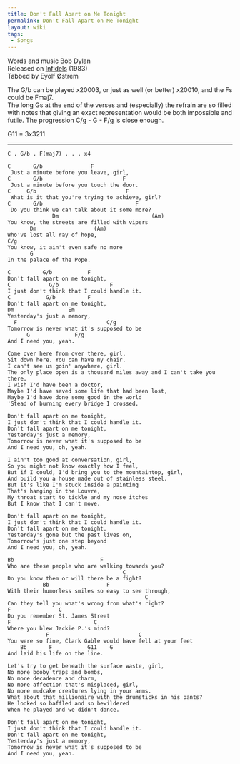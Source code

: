 ```yaml
---
title: Don't Fall Apart on Me Tonight
permalink: Don't Fall Apart on Me Tonight
layout: wiki
tags:
 - Songs
---
```


Words and music Bob Dylan  
Released on [Infidels](Infidels "wikilink") (1983)  
Tabbed by Eyolf Østrem

The G/b can be played x20003, or just as well (or better) x20010, and
the Fs could be Fmaj7.  
The long Gs at the end of the verses and (especially) the refrain are so
filled with notes that giving an exact representation would be both
impossible and futile. The progression C/g - G - F/g is close enough.

G11 = 3x3211

* * * * *

    C . G/b . F(maj7) . . . x4

    C       G/b               F
     Just a minute before you leave, girl,
    C       G/b                         F
     Just a minute before you touch the door.
    C     G/b                            F
     What is it that you're trying to achieve, girl?
    C       G/b                             F
     Do you think we can talk about it some more?
                  Dm                             (Am)
    You know, the streets are filled with vipers
           Dm                  (Am)
    Who've lost all ray of hope,
    C/g
    You know, it ain't even safe no more
           G
    In the palace of the Pope.

    C          G/b           F
    Don't fall apart on me tonight,
    C            G/b                F
    I just don't think that I could handle it.
    C           G/b          F
    Don't fall apart on me tonight,
    Dm                 Em
    Yesterday's just a memory,
      F                            C/g
    Tomorrow is never what it's supposed to be
          G              F/g
    And I need you, yeah.

    Come over here from over there, girl,
    Sit down here. You can have my chair.
    I can't see us goin' anywhere, girl.
    The only place open is a thousand miles away and I can't take you there.
    I wish I'd have been a doctor,
    Maybe I'd have saved some life that had been lost,
    Maybe I'd have done some good in the world
    'Stead of burning every bridge I crossed.

    Don't fall apart on me tonight,
    I just don't think that I could handle it.
    Don't fall apart on me tonight,
    Yesterday's just a memory,
    Tomorrow is never what it's supposed to be
    And I need you, oh, yeah.

    I ain't too good at conversation, girl,
    So you might not know exactly how I feel,
    But if I could, I'd bring you to the mountaintop, girl,
    And build you a house made out of stainless steel.
    But it's like I'm stuck inside a painting
    That's hanging in the Louvre,
    My throat start to tickle and my nose itches
    But I know that I can't move.

    Don't fall apart on me tonight,
    I just don't think that I could handle it.
    Don't fall apart on me tonight,
    Yesterday's gone but the past lives on,
    Tomorrow's just one step beyond
    And I need you, oh, yeah.

    Bb                           F
    Who are these people who are walking towards you?
                                        C
    Do you know them or will there be a fight?
               Bb                  F
    With their humorless smiles so easy to see through,
                                               C
    Can they tell you what's wrong from what's right?
    F               C
    Do you remember St. James Street
    F                          C
    Where you blew Jackie P.'s mind?
                F                            C
    You were so fine, Clark Gable would have fell at your feet
        Bb       F           G11    G
    And laid his life on the line.

    Let's try to get beneath the surface waste, girl,
    No more booby traps and bombs,
    No more decadence and charm,
    No more affection that's misplaced, girl,
    No more mudcake creatures lying in your arms.
    What about that millionaire with the drumsticks in his pants?
    He looked so baffled and so bewildered
    When he played and we didn't dance.

    Don't fall apart on me tonight,
    I just don't think that I could handle it.
    Don't fall apart on me tonight,
    Yesterday's just a memory,
    Tomorrow is never what it's supposed to be
    And I need you, yeah.
